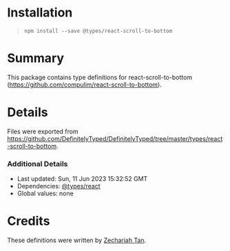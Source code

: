# Installation
> `npm install --save @types/react-scroll-to-bottom`

# Summary
This package contains type definitions for react-scroll-to-bottom (https://github.com/compulim/react-scroll-to-bottom).

# Details
Files were exported from https://github.com/DefinitelyTyped/DefinitelyTyped/tree/master/types/react-scroll-to-bottom.

### Additional Details
 * Last updated: Sun, 11 Jun 2023 15:32:52 GMT
 * Dependencies: [@types/react](https://npmjs.com/package/@types/react)
 * Global values: none

# Credits
These definitions were written by [Zechariah Tan](https://github.com/zS1L3NT).
